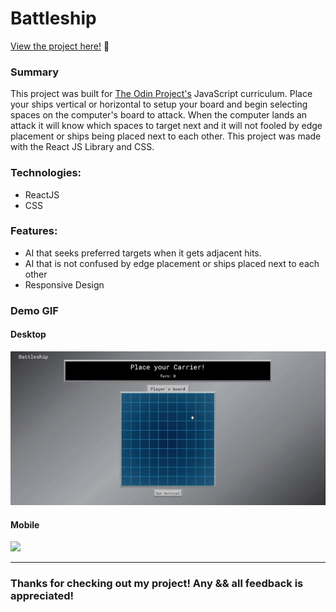 # Battleship

<p><a href="https://kfig21.github.io/battleship/" target="_blank" rel="noopener noreferrer">View the project here!</a> 👀</p>

<h3>Summary</h3>
<p>This project was built for <a href="https://www.theodinproject.com/paths/full-stack-javascript/courses/javascript/lessons/battleship" target="_blank" rel="noopener noreferrer">The Odin Project's</a> JavaScript curriculum. Place your ships vertical or horizontal to setup your board and begin selecting spaces on the computer's board to attack. When the computer lands an attack it will know which spaces to target next and it will not fooled by edge placement or ships being placed next to each other. This project was made with the React JS Library and CSS.</p>

 <h3>Technologies:</h3>
  <ul>
  <li>ReactJS</li>
  <li>CSS</li>
 </ul>

<h3>Features: </h3>

- AI that seeks preferred targets when it gets adjacent hits.
- AI that is not confused by edge placement or ships placed next to each other
- Responsive Design

<h3>Demo GIF</h3>

<h4>Desktop</h4>

![](demo.gif)

<h4>Mobile</h4>

<img src="demoMobile.gif" width="250"/>

-----------------------------

<h3>Thanks for checking out my project! Any && all feedback is appreciated!</h3>
